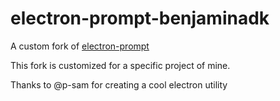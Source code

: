 # electron-prompt-benjaminadk

A custom fork of [electron-prompt](https://github.com/p-sam/electron-prompt)

This fork is customized for a specific project of mine.

Thanks to @p-sam for creating a cool electron utility
